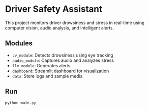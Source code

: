 # Driver Safety Assistant

This project monitors driver drowsiness and stress in real-time using computer vision, audio analysis, and intelligent alerts.

## Modules
- `cv_module`: Detects drowsiness using eye tracking
- `audio_module`: Captures audio and analyzes stress
- `llm_module`: Generates alerts
- `dashboard`: Streamlit dashboard for visualization
- `data`: Store logs and sample media

## Run
```bash
python main.py
